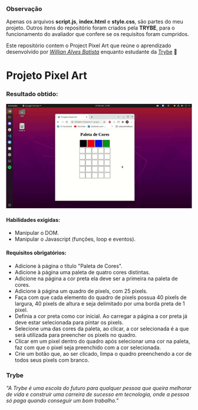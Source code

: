 ### Observação

Apenas os arquivos **script.js**, **index.html** e **style.css**, são partes do meu projeto. Outros itens do repositório foram criados pela **TRYBE**, para o funcionamento do avaliador que confere se os requisitos foram cumpridos.

Este repositório contem o Project Pixel Art que reúne o aprendizado desenvolvido por _[Willian Alves Batista](https://www.linkedin.com/in/willian-alves-batista-60aa6a180/)_ enquanto estudante da [Trybe](https://www.betrybe.com/) :rocket:

# Projeto Pixel Art
### Resultado obtido:
![](./projeto-pixel-art.gif)

#### Habilidades exigidas:

  - Manipular o DOM.
  - Manipular o Javascript (funções, loop e eventos).

#### Requisitos obrigatórios:

  - Adicione à página o título "Paleta de Cores".
  - Adicione à página uma paleta de quatro cores distintas.
  - Adicione na página a cor preta ela deve ser a primeira na paleta de cores.
  - Adicione à página um quadro de pixels, com 25 pixels.
  - Faça com que cada elemento do quadro de pixels possua 40 pixels de largura, 40 pixels de altura e seja delimitado por uma borda preta de 1 pixel.
  - Definia a cor preta como cor inicial. Ao carregar a página a cor preta já deve estar selecionada para pintar os pixels.
  - Selecione uma das cores da paleta, ao clicar, a cor selecionada é a que será utilizada para preencher os pixels no quadro.
  - Clicar em um pixel dentro do quadro após selecionar uma cor na paleta, faz com que o pixel seja preenchido com a cor selecionada.
  - Crie um botão que, ao ser clicado, limpa o quadro preenchendo a cor de todos seus pixels com branco.

### Trybe

_"A Trybe é uma escola do futuro para qualquer pessoa que queira melhorar de vida e construir uma carreira de sucesso em tecnologia, onde a pessoa só paga quando conseguir um bom trabalho."_
